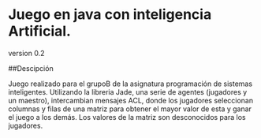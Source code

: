 # Juego en java con inteligencia Artificial.

version 0.2

##Descipción

Juego realizado para el grupoB de la asignatura programación de sistemas inteligentes. Utilizando la libreria Jade, una serie de agentes (jugadores y un maestro), intercambian mensajes ACL, donde los jugadores seleccionan columnas y filas de una matriz para obtener el mayor valor de esta y ganar el juego a los demás. Los valores de la matriz son desconocidos para los jugadores.

